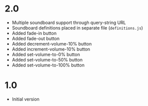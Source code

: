 # 2.0

- Multiple soundboard support through query-string URL
- Soundboard definitions placed in separate file (`definitions.js`)
- Added fade-in button
- Added fade-out button
- Added decrement-volume-10% button
- Added increment-volume-10% button
- Added set-volume-to-0% button
- Added set-volume-to-50% button
- Added set-volume-to-100% button

# 1.0

- Initial version
